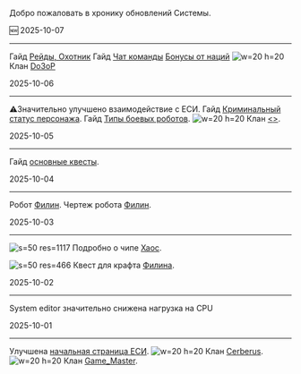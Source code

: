  
Добро пожаловать в хронику обновлений Системы.

🆕 2025-10-07
___
Гайд [Рейды, Охотник](/sys/guide/raids-hunter)
Гайд [Чат команды](/sys/guide/chat-commands)
[Бонусы от наций](/sys/guide/nations)
![w=20 h=20](clan/15) Клан [Do3oP](/sys/clan/15)


2025-10-06
___
⚠️Значительно улучшено взаимодействие с ЕСИ.
Гайд [Криминальный статус персонажа](/sys/guide/status).
Гайд [Типы боевых роботов](/sys/guide/type-fighter).
![w=20 h=20](clan/10) Клан [<<STORM>>](/sys/clan/10).

2025-10-05
___
Гайд [основные квесты](/sys/guide/main-quest).

2025-10-04
___
Робот [Филин](/sys/robots/warrior/filin).
Чертеж робота [Филин](/sys/economy/design/robots/filin-plan).

2025-10-03
___
![s=50 res=1117]() Подробно о чипе [Хаос](/sys/items/chips/chaos).

![s=50 res=466]() Квест для крафта [Филина](/sys/tasks/filin).

2025-10-02
___
System editor значительно снижена нагрузка на CPU

2025-10-01
___
Улучшена [начальная страница ЕСИ](/sys).
![w=20 h=20](clan/13) Клан [Cerberus](/sys/clan/13).
![w=20 h=20](clan/25) Клан [Game_Master](/sys/clan/25).
